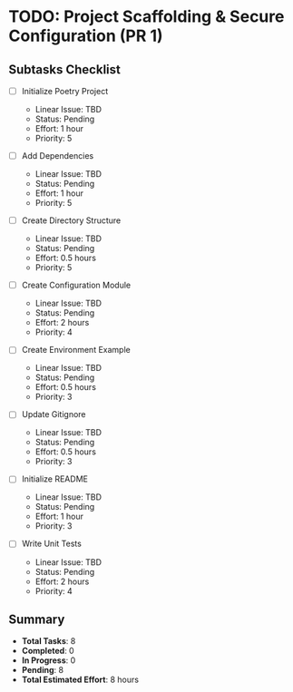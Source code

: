 # TODO: Project Scaffolding & Secure Configuration (PR 1)

## Subtasks Checklist

- [ ] Initialize Poetry Project
  - Linear Issue: TBD
  - Status: Pending
  - Effort: 1 hour
  - Priority: 5

- [ ] Add Dependencies
  - Linear Issue: TBD
  - Status: Pending
  - Effort: 1 hour
  - Priority: 5

- [ ] Create Directory Structure
  - Linear Issue: TBD
  - Status: Pending
  - Effort: 0.5 hours
  - Priority: 5

- [ ] Create Configuration Module
  - Linear Issue: TBD
  - Status: Pending
  - Effort: 2 hours
  - Priority: 4

- [ ] Create Environment Example
  - Linear Issue: TBD
  - Status: Pending
  - Effort: 0.5 hours
  - Priority: 3

- [ ] Update Gitignore
  - Linear Issue: TBD
  - Status: Pending
  - Effort: 0.5 hours
  - Priority: 3

- [ ] Initialize README
  - Linear Issue: TBD
  - Status: Pending
  - Effort: 1 hour
  - Priority: 3

- [ ] Write Unit Tests
  - Linear Issue: TBD
  - Status: Pending
  - Effort: 2 hours
  - Priority: 4

## Summary
- **Total Tasks**: 8
- **Completed**: 0
- **In Progress**: 0
- **Pending**: 8
- **Total Estimated Effort**: 8 hours 